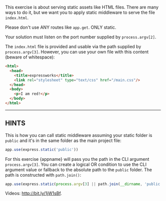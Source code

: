 This exercise is about serving static assets like HTML files.
There are many ways to do it, but we want you to apply static middleware to serve the file `index.html`.

Please don't use ANY routes like `app.get`. ONLY static.

Your solution must listen on the port number supplied by `process.argv[2]`.

The `index.html` file is provided and usable via the path supplied by
`process.argv[3]`. However, you can use your own file with this content (beware of whitespace):

```html
<html>
  <head>
    <title>expressworks</title>
    <link rel="stylesheet" type="text/css" href="/main.css"/>
  </head>
  <body>
    <p>I am red!</p>
  </body>
</html>
```

-----------------------------

## HINTS

This is how you can call static middleware assuming your static folder is `public` and it's in the same folder as the main project file:

```js
app.use(express.static('public'))
```

For this exercise {appname} will pass you the path in the CLI argument `process.argv[3]`. You can create a logical OR condition to use the CLI argument value or fallback to the absolute path to the `public` folder. The path is constructed with `path.join()`:

```js
app.use(express.static(process.argv[3] || path.join(__dirname, 'public')))
```

Videos: http://bit.ly/1jW1sBf.